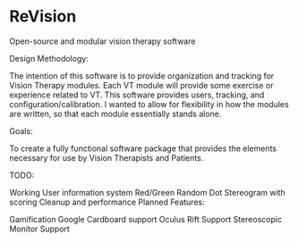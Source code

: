 ReVision
========

Open-source and modular vision therapy software

Design Methodology:

The intention of this software is to provide organization and tracking for Vision Therapy modules. Each VT module will provide some exercise or experience related to VT. This software provides users, tracking, and configuration/calibration. I wanted to allow for flexibility in how the modules are written, so that each module essentially stands alone.

Goals:

To create a fully functional software package that provides the elements necessary for use by Vision Therapists and Patients.

TODO:

Working User information system
Red/Green Random Dot Stereogram with scoring
Cleanup and performance
Planned Features:

Gamification
Google Cardboard support
Oculus Rift Support
Stereoscopic Monitor Support
